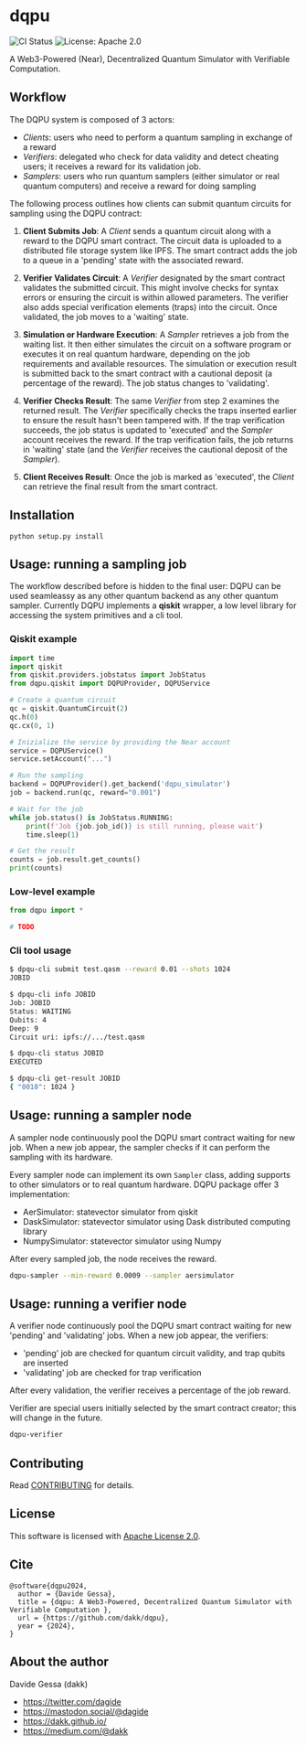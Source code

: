 # dqpu

![CI Status](https://github.com/dakk/dqpu/actions/workflows/ci.yaml/badge.svg)
![License: Apache 2.0](https://img.shields.io/badge/license-Apache_2.0-blue)

A Web3-Powered (Near), Decentralized Quantum Simulator with Verifiable Computation. 



## Workflow

The DQPU system is composed of 3 actors:

- *Clients*: users who need to perform a quantum sampling in exchange of a reward
- *Verifiers*: delegated who check for data validity and detect cheating users; it receives a reward for its validation job.
- *Samplers*: users who run quantum samplers (either simulator or real quantum computers) and receive
a reward for doing sampling

The following process outlines how clients can submit quantum circuits for sampling using the DQPU contract:

1. **Client Submits Job**: A *Client* sends a quantum circuit along with a reward to the DQPU smart contract. The circuit data is uploaded to a distributed file storage system like IPFS. The smart contract adds the job to a queue in a 'pending' state with the associated reward.

2. **Verifier Validates Circuit**: A *Verifier* designated by the smart contract validates the submitted circuit. This might involve checks for syntax errors or ensuring the circuit is within allowed parameters. The verifier also adds special verification elements (traps) into the circuit. Once validated, the job moves to a 'waiting' state.

3. **Simulation or Hardware Execution**: A *Sampler* retrieves a job from the waiting list. It then either simulates the circuit on a software program or executes it on real quantum hardware, depending on the job requirements and available resources. The simulation or execution result is submitted back to the smart contract with a cautional deposit (a percentage of the reward). The job status changes to 'validating'.

4. **Verifier Checks Result**: The same *Verifier* from step 2 examines the returned result. The *Verifier* specifically checks the traps inserted earlier to ensure the result hasn't been tampered with. If the trap verification succeeds, the job status is updated to 'executed' and the *Sampler* account receives the reward.
If the trap verification fails, the job returns in 'waiting' state (and the *Verifier* receives the cautional deposit of the *Sampler*).

5. **Client Receives Result**: Once the job is marked as 'executed', the *Client* can retrieve the final result from the smart contract.


## Installation

```python setup.py install```

## Usage: running a sampling job

The workflow described before is hidden to the final user: DQPU can be used seamleassy as any other quantum backend as any other quantum sampler. Currently DQPU implements a **qiskit** wrapper, a low level library for accessing the system primitives and a cli tool.

### Qiskit example

```python
import time
import qiskit
from qiskit.providers.jobstatus import JobStatus 
from dqpu.qiskit import DQPUProvider, DQPUService

# Create a quantum circuit
qc = qiskit.QuantumCircuit(2)
qc.h(0)
qc.cx(0, 1)

# Inizialize the service by providing the Near account
service = DQPUService()
service.setAccount("...")

# Run the sampling
backend = DQPUProvider().get_backend('dqpu_simulator')
job = backend.run(qc, reward="0.001")

# Wait for the job
while job.status() is JobStatus.RUNNING:
    print(f'Job {job.job_id()} is still running, please wait')
    time.sleep(1)

# Get the result
counts = job.result.get_counts()
print(counts)
```

### Low-level example

```python
from dqpu import *

# TODO
```


### Cli tool usage

```bash
$ dpqu-cli submit test.qasm --reward 0.01 --shots 1024
JOBID

$ dpqu-cli info JOBID
Job: JOBID
Status: WAITING
Qubits: 4
Deep: 9
Circuit uri: ipfs://.../test.qasm

$ dpqu-cli status JOBID
EXECUTED

$ dpqu-cli get-result JOBID
{ "0010": 1024 }
```


## Usage: running a sampler node

A sampler node continuously pool the DQPU smart contract waiting for new job. When a new job appear,
the sampler checks if it can perform the sampling with its hardware. 

Every sampler node can implement its own `Sampler` class, adding supports to other simulators or 
to real quantum hardware. DQPU package offer 3 implementation:
- AerSimulator: statevector simulator from qiskit
- DaskSimulator: statevector simulator using Dask distributed computing library
- NumpySimulator: statevector simulator using Numpy

After every sampled job, the node receives the reward.

```bash
dqpu-sampler --min-reward 0.0009 --sampler aersimulator
```


## Usage: running a verifier node

A verifier node continuously pool the DQPU smart contract waiting for new 'pending' and 'validating' jobs. When a new job appear, the verifiers:
- 'pending' job are checked for quantum circuit validity, and trap qubits are inserted
- 'validating' job are checked for trap verification

After every validation, the verifier receives a percentage of the job reward.

Verifier are special users initially selected by the smart contract creator; this will change in the future.

```bash
dqpu-verifier
```



## Contributing

Read [CONTRIBUTING](CONTRIBUTING.md) for details.

## License

This software is licensed with [Apache License 2.0](LICENSE).


## Cite

```
@software{dqpu2024,
  author = {Davide Gessa},
  title = {dqpu: A Web3-Powered, Decentralized Quantum Simulator with Verifiable Computation },
  url = {https://github.com/dakk/dqpu},
  year = {2024},
}
```

## About the author

Davide Gessa (dakk)
- https://twitter.com/dagide
- https://mastodon.social/@dagide 
- https://dakk.github.io/
- https://medium.com/@dakk